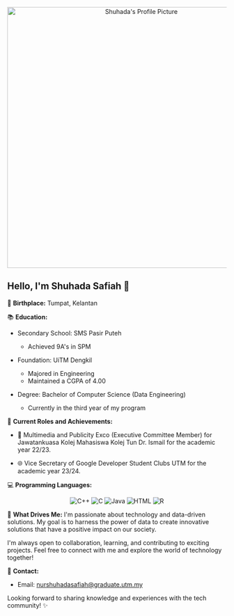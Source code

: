 <p align="center">
  <img src="https://github.com/drshahizan/HPDP/assets/146691908/bd7cf9a8-d92c-45cc-9fe5-89a566a16804" alt="Shuhada's Profile Picture" width="600">
</p>

## Hello, I'm Shuhada Safiah 👋

📍 **Birthplace:** Tumpat, Kelantan

📚 **Education:**
- Secondary School: SMS Pasir Puteh
  - Achieved 9A's in SPM

- Foundation: UiTM Dengkil
  - Majored in Engineering
  - Maintained a CGPA of 4.00

- Degree: Bachelor of Computer Science (Data Engineering)
  - Currently in the third year of my program

🌟 **Current Roles and Achievements:**
- 📢 Multimedia and Publicity Exco (Executive Committee Member) for Jawatankuasa Kolej Mahasiswa Kolej Tun Dr. Ismail for the academic year 22/23.

- 🌐 Vice Secretary of Google Developer Student Clubs UTM for the academic year 23/24.

💻 **Programming Languages:**
<p align="center">
  <img src="https://img.shields.io/badge/C++-blue" alt="C++">
  <img src="https://img.shields.io/badge/C-orange" alt="C">
  <img src="https://img.shields.io/badge/Java-red" alt="Java">
  <img src="https://img.shields.io/badge/HTML-orange" alt="HTML">
  <img src="https://img.shields.io/badge/R-green" alt="R">
  <!-- Add more languages here -->
</p>

🚀 **What Drives Me:**
I'm passionate about technology and data-driven solutions. My goal is to harness the power of data to create innovative solutions that have a positive impact on our society.

I'm always open to collaboration, learning, and contributing to exciting projects. Feel free to connect with me and explore the world of technology together!

📧 **Contact:**
- Email: nurshuhadasafiah@graduate.utm.my

Looking forward to sharing knowledge and experiences with the tech community! ✨



